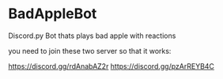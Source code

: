 # BadAppleBot
Discord.py Bot thats plays bad apple with reactions 

you need to join these two server so that it works:

https://discord.gg/rdAnabAZ2r
https://discord.gg/pzArREYB4C
